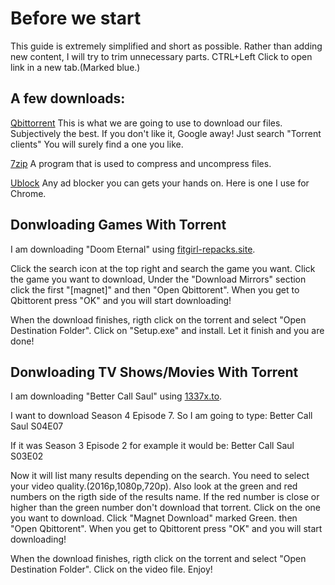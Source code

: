 # Before we start
This guide is extremely simplified and short as possible. Rather than adding new content, I will try to trim unnecessary parts.
CTRL+Left Click to open link in a new tab.(Marked blue.)

## A few downloads: 
[Qbittorrent](https://www.fosshub.com/qBittorrent.html) This is what we are going to use to download our files. Subjectively the best. If you don't like it, Google away! Just search "Torrent clients" You will surely find a one you like.

[7zip](https://www.7-zip.org/download.html) A program that is used to compress and uncompress files.

[Ublock](https://chrome.google.com/webstore/detail/ublock-origin/cjpalhdlnbpafiamejdnhcphjbkeiagm?hl=en) Any ad blocker you can gets your hands on. Here is one I use for Chrome.

## Donwloading Games With Torrent
I am downloading "Doom Eternal" using [fitgirl-repacks.site](https://fitgirl-repacks.site/). 

Click the search icon at the top right and search the game you want. Click the game you want to download, Under the "Download Mirrors" section click the first "[magnet]" and then "Open Qbittorent". When you get to Qbittorent press "OK" and you will start downloading!

When the download finishes, rigth click on the torrent and select "Open Destination Folder". Click on "Setup.exe" and install. Let it finish and you are done!

## Donwloading TV Shows/Movies With Torrent
I am downloading "Better Call Saul" using [1337x.to](https://1337x.to). 

I want to download Season 4 Episode 7. So I am going to type: Better Call Saul S04E07

If it was Season 3 Episode 2 for example it would be: Better Call Saul S03E02

Now it will list many results depending on the search. You need to select your video quality.(2016p,1080p,720p). Also look at the green and red numbers on the rigth side of the results name. If the red number is close or higher than the green number don't download that torrent. Click on the one you want to download. Click "Magnet Download" marked Green. then "Open Qbittorent". When you get to Qbittorent press "OK" and you will start downloading!

When the download finishes, rigth click on the torrent and select "Open Destination Folder". Click on the video file. Enjoy!
